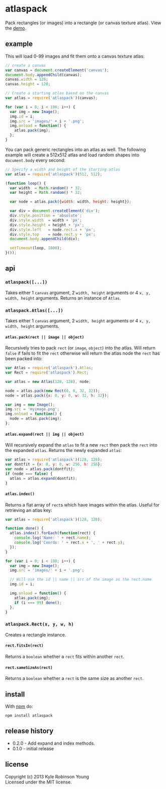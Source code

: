 # atlaspack

Pack rectangles (or images) into a rectangle (or canvas texture atlas). View the
[demo](http://shama.github.com/atlaspack/).

## example
This will load 0-99 images and fit them onto a canvas texture atlas:

```js
// create a canvas
var canvas = document.createElement('canvas');
document.body.appendChild(canvas);
canvas.width = 128;
canvas.height = 128;

// Create a starting atlas based on the canvas
var atlas = require('atlaspack')(canvas);

for (var i = 0; i < 100; i++) {
  var img = new Image();
  img.id = i;
  img.src = 'images/' + i + '.png';
  img.onload = function() {
    atlas.pack(img);
  };
}
```

You can pack generic rectangles into an atlas as well. The following example
will create a 512x512 atlas and load random shapes into `document.body`
every second:

```js
// Specify a width and height of the starting atlas
var atlas = require('atlaspack')(512, 512);

(function loop() {
  var width  = Math.random() * 32;
  var height = Math.random() * 32;

  var node = atlas.pack({width: width, height: height});

  var div = document.createElement('div');
  div.style.position = 'absolute';
  div.style.width  = width + 'px';
  div.style.height = height + 'px';
  div.style.left   = node.rect.x + 'px';
  div.style.top    = node.rect.y + 'px';
  document.body.appendChild(div);

  setTimeout(loop, 1000);
}());
```

## api

### `atlaspack([...])`
Takes either 1 `canvas` argument, 2 `width, height` arguments or 4
`x, y, width, height` arguments. Returns an instance of `Atlas`.

### `atlaspack.Atlas([...])`
Takes either 1 `canvas` argument, 2 `width, height` arguments or 4
`x, y, width, height` arguments.

#### `atlas.pack(rect || image || object)`
Recursively tries to pack `rect` (or `image`, `object`) into the atlas. Will
return `false` if fails to fit the `rect` otherwise will return the atlas node
the `rect` has been packed into:

```js
var Atlas = require('atlaspack').Atlas;
var Rect = require('atlaspack').Rect;

var atlas = new Atlas(128, 128), node;

node = atlas.pack(new Rect(0, 0, 32, 32));
node = atlas.pack({x: 0, y: 0, w: 32, h: 32});

var img = new Image();
img.src = 'myimage.png';
img.onload = function() {
  node = atlas.pack(img);
};
```

#### `atlas.expand(rect || img || object)`
Will recursively expand the `atlas` to fit a new `rect` then pack the `rect`
into the expanded `atlas`. Returns the newly expanded `atlas`:

```js
var atlas = require('atlaspack')(128, 128);
var dontfit = {x: 0, y: 0, w: 256, h: 256};
var node = atlas.pack(dontfit);
if (node === false) {
  atlas = atlas.expand(dontfit);
}
```

#### `atlas.index()`
Returns a flat array of `rect`s which have images within the atlas. Useful for
retrieving an atlas key:

```js
var atlas = require('atlaspack')(128, 128);

function done() {
  atlas.index().forEach(function(rect) {
    console.log('Name: ' + rect.name);
    console.log('Coords: ' + rect.x + ', ' + rect.y);
  });
}

for (var i = 0; i < 100; i++) {
  var img = new Image();
  img.src = 'images/' + i + '.png';

  // Will use the id || name || src of the image as the rect.name
  img.id = i;

  img.onload = function() {
    atlas.pack(img);
    if (i === 99) done();
  };
}
```

### `atlaspack.Rect(x, y, w, h)`
Creates a rectangle instance.

#### `rect.fitsIn(rect)`
Returns a `boolean` whether a `rect` fits within another `rect`.

#### `rect.sameSizeAs(rect)`
Returns a `boolean` whether a `rect` is the same size as another `rect`.

## install
With [npm](http://npmjs.org) do:

```
npm install atlaspack
```

## release history
* 0.2.0 - Add expand and index methods.
* 0.1.0 - initial release

## license
Copyright (c) 2013 Kyle Robinson Young<br/>
Licensed under the MIT license.
